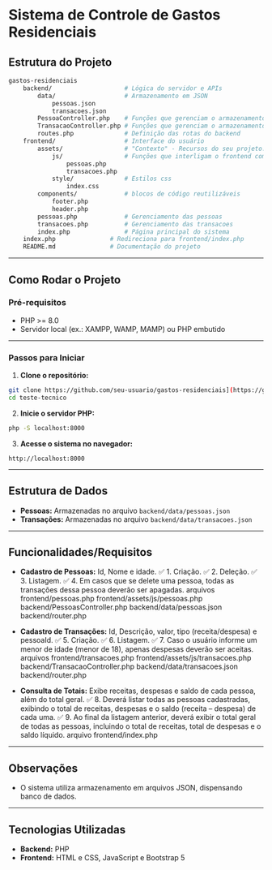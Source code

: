 # Sistema de Controle de Gastos Residenciais

## **Estrutura do Projeto**

```bash
gastos-residenciais
    backend/                    # Lógica do servidor e APIs
        data/                   # Armazenamento em JSON
            pessoas.json
            transacoes.json
        PessoaController.php    # Funções que gerenciam o armazenamento de pessoas.json
        TransacaoController.php # Funções que gerenciam o armazenamento de transacoes.json
        routes.php              # Definição das rotas do backend
    frontend/                   # Interface do usuário
        assets/                 # "Contexto" - Recursos do seu projeto.
            js/                 # Funções que interligam o frontend com o backend
                pessoas.php
                transacoes.php
            style/              # Estilos css
                index.css
        components/             # blocos de código reutilizáveis
            footer.php
            header.php
        pessoas.php             # Gerenciamento das pessoas 
        transacoes.php          # Gerenciamento das transacoes
        index.php               # Página principal do sistema
    index.php               # Redireciona para frontend/index.php
    README.md               # Documentação do projeto
```
---

## **Como Rodar o Projeto**

### **Pré-requisitos**
- PHP >= 8.0
- Servidor local (ex.: XAMPP, WAMP, MAMP) ou PHP embutido

---

### **Passos para Iniciar**

1. **Clone o repositório:**
```bash
git clone https://github.com/seu-usuario/gastos-residenciais](https://github.com/lima-12/teste-tecnico.git
cd teste-tecnico
```

2. **Inicie o servidor PHP:**
```bash
php -S localhost:8000
```

3. **Acesse o sistema no navegador:**
```
http://localhost:8000
```

---

## **Estrutura de Dados**
- **Pessoas:** Armazenadas no arquivo `backend/data/pessoas.json`
- **Transações:** Armazenadas no arquivo `backend/data/transacoes.json`

---

## **Funcionalidades/Requisitos**
- **Cadastro de Pessoas:** Id, Nome e idade.
    ✅ 1. Criação.
    ✅ 2. Deleção.
    ✅ 3. Listagem. 
    ✅ 4. Em casos que se delete uma pessoa, todas as transações dessa pessoa deverão ser apagadas.
    arquivos 
        frontend/pessoas.php
        frontend/assets/js/pessoas.php
        backend/PessoasController.php
        backend/data/pessoas.json
        backend/router.php

- **Cadastro de Transações:** Id, Descrição, valor, tipo (receita/despesa) e pessoaId.
    ✅ 5. Criação.
    ✅ 6. Listagem. 
    ✅ 7. Caso o usuário informe um menor de idade (menor de 18), apenas despesas deverão ser aceitas.
        arquivos 
        frontend/transacoes.php
        frontend/assets/js/transacoes.php
        backend/TransacaoController.php
        backend/data/transacoes.json
        backend/router.php

- **Consulta de Totais:** Exibe receitas, despesas e saldo de cada pessoa, além do total geral.
    ✅ 8. Deverá listar todas as pessoas cadastradas, exibindo o total de receitas, despesas e o saldo (receita – despesa) de cada uma.
    ✅ 9. Ao final da listagem anterior, deverá exibir o total geral de todas as pessoas, incluindo o total de receitas, total de despesas e o saldo líquido. 
        arquivo frontend/index.php

---

## **Observações**
- O sistema utiliza armazenamento em arquivos JSON, dispensando banco de dados.

---

## **Tecnologias Utilizadas**
- **Backend:** PHP
- **Frontend:** HTML e CSS, JavaScript e Bootstrap 5

